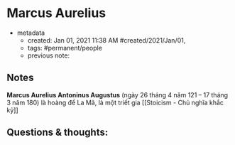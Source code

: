 # Marcus Aurelius

- metadata
	- created: Jan 01, 2021 11:38 AM #created/2021/Jan/01,
	- tags: #permanent/people 
	- previous note:

## Notes
**Marcus Aurelius Antoninus Augustus** (ngày 26 tháng 4 năm 121 – 17 tháng 3 năm 180) là hoàng đế La Mã, là một triết gia [[Stoicism - Chủ nghĩa khắc kỷ]]

## Questions & thoughts:
